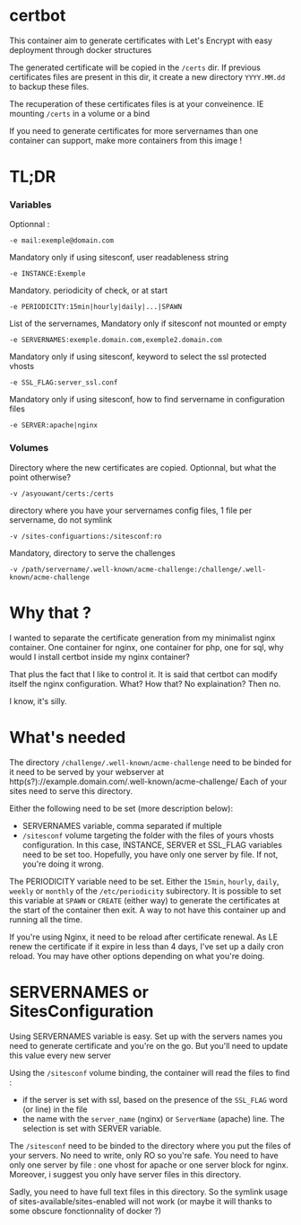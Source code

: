 # certbot

This container aim to generate certificates with Let's Encrypt with easy deployment through docker structures

The generated certificate will be copied in the `/certs` dir.
If previous certificates files are present in this dir, it create a new directory `YYYY.MM.dd` to backup these files.

The recuperation of these certificates files is at your conveinence. 
IE mounting `/certs` in a volume or a bind

If you need to generate certificates for more servernames than one container can support, make more containers from this image !

# TL;DR
### Variables
Optionnal :
```
-e mail:exemple@domain.com
```
Mandatory only if using sitesconf, user readableness string
```
-e INSTANCE:Exemple
```
Mandatory. periodicity of check, or at start
```
-e PERIODICITY:15min|hourly|daily|...|SPAWN
```
List of the servernames, Mandatory only if sitesconf not mounted or empty
```
-e SERVERNAMES:exemple.domain.com,exemple2.domain.com
```
Mandatory only if using sitesconf, keyword to select the ssl protected vhosts
```
-e SSL_FLAG:server_ssl.conf
```
Mandatory only if using sitesconf, how to find servername in configuration files
```
-e SERVER:apache|nginx
```
### Volumes
Directory where the new certificates are copied. Optionnal, but what the point otherwise?
```
-v /asyouwant/certs:/certs
```
directory where you have your servernames config files, 1 file per servername, do not symlink
```
-v /sites-configuartions:/sitesconf:ro
```
Mandatory, directory to serve the challenges
```
-v /path/servername/.well-known/acme-challenge:/challenge/.well-known/acme-challenge
```

# Why that ?
I wanted to separate the certificate generation from my minimalist nginx container. One container for nginx, one container for php, one for sql, why would I install certbot inside my nginx container?

That plus the fact that I like to control it. It is said that certbot can modify itself the nginx configuration. What? How that? No explaination? 
Then no.

I know, it's silly.
 
# What's needed

The directory `/challenge/.well-known/acme-challenge` need to be binded for it need to be served by your webserver at 
http(s?)://example.domain.com/.well-known/acme-challenge/
Each of your sites need to serve this directory.

Either the following need to be set (more description below): 
 - SERVERNAMES variable, comma separated if multiple
 - `/sitesconf` volume targeting the folder with the files of yours vhosts configuration.
	In this case, INSTANCE, SERVER et SSL_FLAG variables need to be set too. 
	Hopefully, you have only one server by file. If not, you're doing it wrong.
	
The PERIODICITY variable need to be set. Either the `15min`, `hourly`, `daily`, `weekly` or 
`monthly` of the `/etc/periodicity` subirectory.
It is possible to set this variable	at `SPAWN` or `CREATE` (either way) to generate the certificates at the start of the
container then exit. A way to not have this container up and running all the time.

If you're using Nginx, it need to be reload after certificate renewal. 
As LE renew the certificate if it expire in less than 4 days, I've set up a daily cron reload.
You may have other options depending on what you're doing.
	
# SERVERNAMES or SitesConfiguration

Using SERVERNAMES variable is easy. Set up with the servers names you need to generate certificate and you're on the go.
But you'll need to update this value every new server

Using the `/sitesconf` volume binding, the container will read the files to find :
 - if the server is set with ssl, based on the presence of the `SSL_FLAG` word (or line) in the file
 - the name with the `server_name` (nginx) or `ServerName` (apache) line. The selection is set with SERVER variable.

The `/sitesconf` need to be binded to the directory where you put the files of your servers. No need to write, only RO so you're safe.
You need to have only one server by file : one vhost for apache or one server block for nginx.
Moreover, i suggest you only have server files in this directory.

Sadly, you need to have full text files in this directory. 
So the symlink usage of sites-available/sites-enabled will not work (or maybe it will thanks to some obscure fonctionnality of docker ?)





